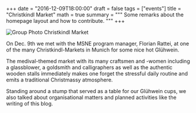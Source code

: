 +++
date = "2016-12-09T18:00:00"
draft = false
tags = ["events"]
title = "Christkindl Market"
math = true
summary = """
Some remarks about the homepage layout and how to contribute.
"""
+++

![Group Photo Christkindl Market](/img/161209-christkindl.jpg)

On Dec. 9th we met with the MSNE program manager, Florian Rattei, at one of the many Christkindl-Markets in Munich for some nice hot Glühwein.

The medival-themed market with its many craftsmen and -women including a glassblower, a goldsmith and calligraphers as well as the authentic wooden stalls immediately makes one forget the stressful daily routine and emits a traditional Christmassy atmosphere. 

Standing around a stump that served as a table for our Glühwein cups, we also talked about organisational matters and planned activities like the writing of this blog. 

